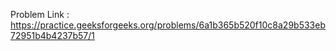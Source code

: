 Problem Link : https://practice.geeksforgeeks.org/problems/6a1b365b520f10c8a29b533eb72951b4b4237b57/1